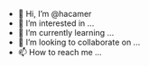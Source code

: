- 👋 Hi, I’m @hacamer
- 👀 I’m interested in ...
- 🌱 I’m currently learning ...
- 💞️ I’m looking to collaborate on ...
- 📫 How to reach me ...

<!---
hacamer/hacamer is a ✨ special ✨ repository because its `README.md` (this file) appears on your GitHub profile.
You can click the Preview link to take a look at your changes.
--->
